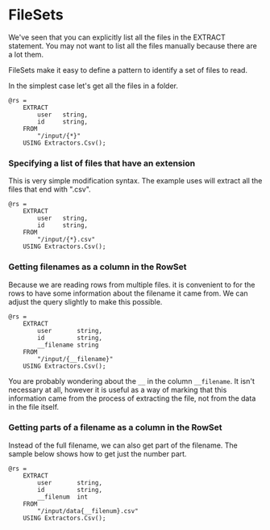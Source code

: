 # FileSets

We've seen that you can explicitly list all the files in the EXTRACT statement. You may not want to list all the files manually because there are a lot them.

FileSets make it easy to define a pattern to identify a set of files to read.

In the simplest case let's get all the files in a folder.

```
@rs =
    EXTRACT 
        user   string,
        id     string,
    FROM 
        "/input/{*}"
    USING Extractors.Csv();
```

### Specifying a list of files that have an extension

This is very simple modification syntax. The example uses will extract all the files that end with ".csv".

```
@rs =
    EXTRACT 
        user   string,
        id     string,
    FROM 
        "/input/{*}.csv"
    USING Extractors.Csv();
```

### Getting filenames as a column in the RowSet

Because we are reading rows from multiple files. it is convenient to for the rows to have some information about the filename it came from. We can adjust the query slightly to make this possible.

```
@rs =
    EXTRACT 
        user       string,
        id         string,
        __filename string
    FROM 
        "/input/{__filename}"
    USING Extractors.Csv();
```

You are probably wondering about the `__` in the column `__filename`. It isn't necessary at all, however it is useful as a way of marking that this information came from the process of extracting the file, not from the data in the file itself.

### Getting parts of a filename as a column in the RowSet

Instead of the full filename, we can also get part of the filename. The sample below shows how to get just the number part.

```
@rs =
    EXTRACT 
        user       string,
        id         string,
        __filenum  int
    FROM 
        "/input/data{__filenum}.csv"
    USING Extractors.Csv();
```

## 



